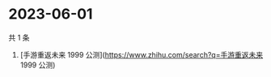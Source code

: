 # 2023-06-01

共 1 条

<!-- BEGIN -->
<!-- 最后更新时间 Thu Jun 01 2023 02:09:03 GMT+0800 (China Standard Time) -->

1. [手游重返未来 1999 公测](https://www.zhihu.com/search?q=手游重返未来 1999
   公测)

<!-- END -->
